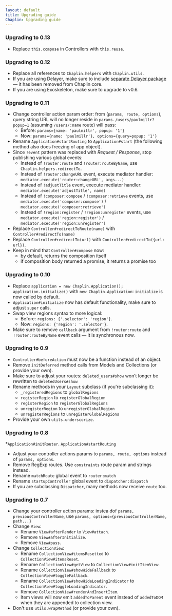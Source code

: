 ```yaml
---
layout: default
title: Upgrading guide
Chaplin: Upgrading guide
---
```


### Upgrading to 0.13
* Replace `this.compose` in Controllers with `this.reuse`.

### Upgrading to 0.12
* Replace all references to `Chaplin.helpers` with `Chaplin.utils`.
* If you are using Delayer, make sure to include [separate Delayer package](https://github.com/chaplinjs/delayer) — it has been removed from Chaplin core.
* If you are using Exoskeleton, make sure to upgrade to v0.6.

### Upgrading to 0.11
* Change controller action param order: from (`params, route, options`), query string URL will no longer reside in `params`.
  `/users/paulmillr?popup=1` (assuming `/users/:name` route) will pass:
    * Before: `params={name: 'paulmillr', popup: '1'}`
    * Now: `params={name: 'paulmillr'}, options={query=popup: '1'}`
* Rename `Application#startRouting` to `Application#start`
  (the following method also does freezing of app object).
* Since `!event` pattern was replaced with *Request / Response*,
  stop publishing various global events:
    * Instead of `!router:route` and `!router:routeByName`,
      use `Chaplin.helpers.redirectTo`.
    * Instead of `!router:changeURL` event,
      execute mediator handler: `mediator.execute('router:changeURL', args...)`
    * Instead of `!adjustTitle` event,
      execute mediator handler: `mediator.execute('adjustTitle', name)`
    * Instead of `!composer:compose` / `!composer:retrieve` events,
      use `mediator.execute('composer:compose')` / `mediator.execute('composer:retrieve')`
    * Instead of `!region:register` / `!region:unregister` events,
      use `mediator.execute('region:register')` / `mediator.execute('region:unregister')`
* Replace `Controller#redirectToRoute(name)` with
  `Controller#redirectTo(name)`
* Replace `Controller#redirectTo(url)` with
  `Controller#redirectTo({url: url})`.
* Keep in mind that `Controller#compose` now:
    * by default, returns the composition itself
    * if composition body returned a promise, it returns a promise too

### Upgrading to 0.10
* Replace `application = new Chaplin.Application(); application.initialize()` with `new Chaplin.Application`: `initialize` is now called by default.
* `Application#initialize` now has default functionality,
  make sure to adjust `super` calls.
* Swap view regions syntax to more logical:
    * Before: `regions: {'.selector': 'region'}`.
    * Now: `regions: {'region': '.selector'}`.
* Make sure to remove `callback` argument from `!router:route` and
  `!router:routeByName` event calls — it is synchronous now.

### Upgrading to 0.9
* `Controller#beforeAction` must now be a function instead of
  an object.
* Remove `initDeferred` method calls from Models and Collections
  (or provide your own).
* Make sure to adjust your routes: `deleted_users#show` won’t longer be rewritten to `deletedUsers#show`
* Rename methods in your `Layout` subclass (if you're subclassing it):
    * `_registeredRegions` to `globalRegions`
    * `registerRegion` to `registerGlobalRegion`
    * `registerRegion` to `registerGlobalRegions`
    * `unregisterRegion` to `unregisterGlobalRegion`
    * `unregisterRegions` to `unregisterGlobalRegions`
* Provide your own `utils.underscorize`.

### Upgrading to 0.8
*`Application#initRouter`.
      `Application#startRouting`
* Adjust your controller actions params to
  `params, route, options` instead of `params, options`.
* Remove RegExp routes. Use `constraints` route param and strings instead.
* Rename `matchRoute` global event to `router:match`
* Rename `startupController` global event to `dispatcher:dispatch`
* If you are subclassing `Dispatcher`, many methods now
  receive `route` too.

### Upgrading to 0.7
* Change your controller action params: instea dof
  `params, previousControllerName`, use
  `params, options={previousControllerName, path...}`
* Change `View`:
    * Rename `View#afterRender` to `View#attach`.
    * Remove `View#afterInitialize`.
    * Remove `View#pass`.
* Change `CollectionView`:
    * Rename `CollectionView#itemsResetted` to `CollectionView#itemsReset`.
    * Rename `CollectionView#getView` to `CollectionView#initItemView`.
    * Rename `CollectionView#showHideFallback` to `CollectionView#toggleFallback`.
    * Rename `CollectionView#showHideLoadingIndicator` to `CollectionView#toggleLoadingIndicator`.
    * Remove `CollectionView#renderAndInsertItem`.
    * Item views will now emit `addedToParent` event instead of `addedToDOM`
    when they are appended to collection view.
* Don't use `utils.wrapMethod` (or provide your own).
